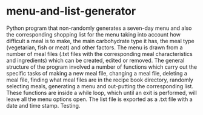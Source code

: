 # menu-and-list-generator
Python program that non-randomly generates a seven-day menu and also the corresponding shopping list for the menu taking into account how difficult a meal is to make, the main carbohydrate type it has, the meal type (vegetarian, fish or meat) and other factors. The menu is drawn from a number of meal files (.txt files with the corresponding meal characteristics and ingredients) which can be created, edited or removed. The general structure of the program involved a number of functions which carry out the specific tasks of making a new meal file, changing a meal file, deleting a meal file, finding what meal files are in the recipe book directory, randomly selecting meals, generating a menu and out-putting the corresponding list. These functions are inside a while loop, which until an exit is performed, will leave all the menu options open. The list file is exported as a .txt file with a date and time stamp. Testing.


